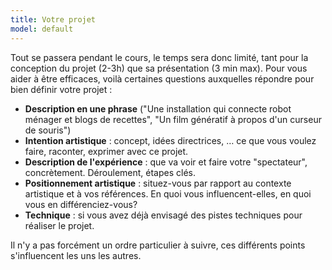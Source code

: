 ```yaml
---
title: Votre projet
model: default
---
```


Tout se passera pendant le cours, le temps sera donc limité, tant pour la conception du projet (2-3h) que sa présentation (3 min max). Pour vous aider à être efficaces, voilà certaines questions auxquelles répondre pour bien définir votre projet :

- **Description en une phrase** ("Une installation qui connecte robot ménager et blogs de recettes", "Un film génératif à propos d'un curseur de souris")
- **Intention artistique** : concept, idées directrices, … ce que vous voulez faire, raconter, exprimer avec ce projet.
- **Description de l'expérience** : que va voir et faire votre "spectateur", concrètement. Déroulement, étapes clés.
- **Positionnement artistique** : situez-vous par rapport au contexte artistique et à vos références. En quoi vous influencent-elles, en quoi vous en différenciez-vous?
- **Technique** : si vous avez déjà envisagé des pistes techniques pour réaliser le projet.

Il n'y a pas forcément un ordre particulier à suivre, ces différents points s'influencent les uns les autres.

